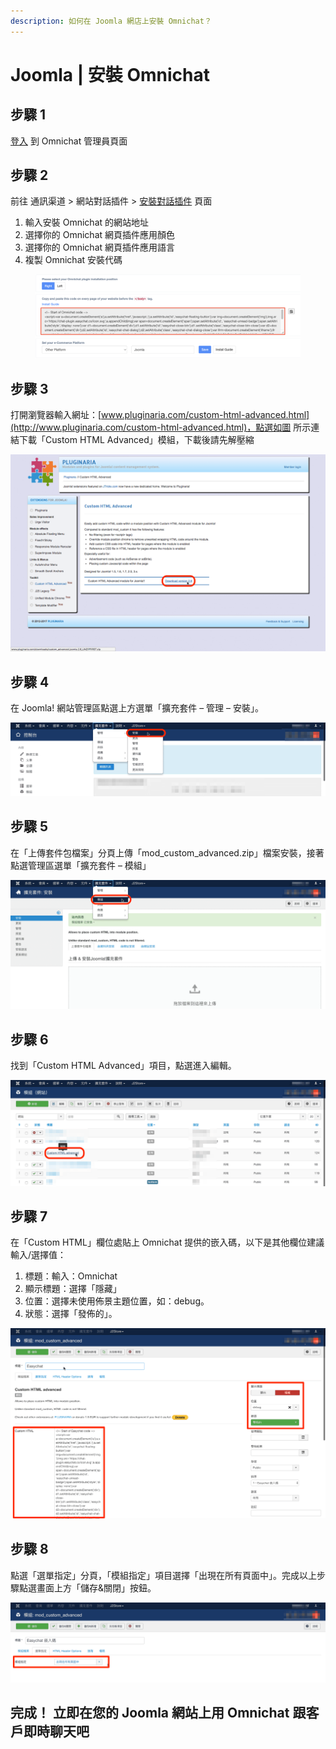```yaml
---
description: 如何在 Joomla 網店上安裝 Omnichat？
---
```


# Joomla | 安裝 Omnichat

## 步驟 1

[登入](https://app.easychat.co/) 到 Omnichat 管理員頁面

## 步驟 2

前往  通訊渠道  >  網站對話插件  >  [安裝對話插件](https://app.easychat.co/install.html)  頁面

1. 輸入安裝 Omnichat 的網站地址
2. 選擇你的 Omnichat 網頁插件應用顏色
3. 選擇你的 Omnichat 網頁插件應用語言
4. 複製 Omnichat 安裝代碼

<figure><img src="../../../../.gitbook/assets/截圖 2023-05-24 下午3.22.32.png" alt=""><figcaption></figcaption></figure>

## 步驟 3

打開瀏覽器輸入網址：[www.pluginaria.com/custom-html-advanced.html](http://www.pluginaria.com/custom-html-advanced.html)，點選如圖 所示連結下載「Custom HTML Advanced」模組，下載後請先解壓縮

![](../../../../.gitbook/assets/easychat-install-joomla-1.png)

## 步驟 4

在 Joomla! 網站管理區點選上方選單「擴充套件 – 管理 – 安裝」。

![](../../../../.gitbook/assets/easychat-install-joomla-2.png)

## 步驟 5

在「上傳套件包檔案」分頁上傳「mod\_custom\_advanced.zip」檔案安裝，接著點選管理區選單「擴充套件 – 模組」

![](../../../../.gitbook/assets/easychat-install-joomla-3.png)

## 步驟 6

找到「Custom HTML Advanced」項目，點選進入編輯。

![](../../../../.gitbook/assets/easychat-install-joomla-4.png)

## 步驟 7

在「Custom HTML」欄位處貼上 Omnichat 提供的嵌入碼，以下是其他欄位建議輸入/選擇值：

1. 標題：輸入：Omnichat
2. 顯示標題：選擇「隱藏」
3. 位置：選擇未使用佈景主題位置，如：debug。
4. 狀態：選擇「發佈的」。

![](<../../../../.gitbook/assets/easychat-install-joomla-5 (1).png>)

## 步驟 8

點選「選單指定」分頁，「模組指定」項目選擇「出現在所有頁面中」。完成以上步驟點選畫面上方「儲存&關閉」按鈕。

![](../../../../.gitbook/assets/easychat-install-joomla-6.png)

## **完成！ 立即在您的** Joomla **網站上用** Omnichat **跟客戶即時聊天吧**
